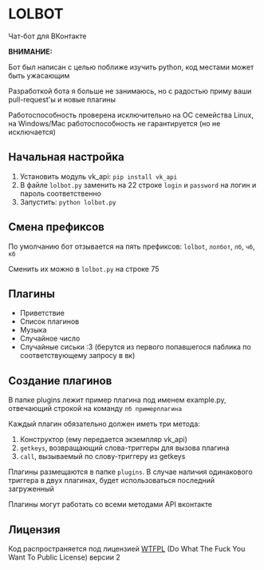 LOLBOT
========

Чат-бот для ВКонтакте

**ВНИМАНИЕ:**

Бот был написан с целью поближе изучить python, код местами может быть ужасающим

Разработкой бота я больше не занимаюсь, но с радостью приму ваши pull-request'ы и новые плагины

Работоспособность проверена исключительно на ОС семейства Linux, на Windows/Mac работоспособность не гарантируется (но не исключается)

## Начальная настройка

1. Установить модуль vk_api: `pip install vk_api`
2. В файле `lolbot.py` заменить на 22 строке `login` и `password` на логин и пароль соответственно
3. Запустить: `python lolbot.py`

## Смена префиксов

По умолчанию бот отзывается на пять префиксов: `lolbot`, `лолбот`, `лб`, `чб`, `кб`

Сменить их можно в `lolbot.py` на строке 75

## Плагины

* Приветствие
* Список плагинов
* Музыка
* Случайное число
* Случайные сиськи :3 (берутся из первого попавшегося паблика по соответствующему запросу в вк)

## Создание плагинов

В папке plugins лежит пример плагина под именем example.py, отвечающий строкой на команду `лб примерплагина`

Каждый плагин обязательно должен иметь три метода:

1. Конструктор (ему передается экземпляр vk_api)
2. `getkeys`, возвращающий слова-триггеры для вызова плагина
3. `call`, вызываемый по слову-триггеру из getkeys

Плагины размещаются в папке `plugins`. В случае наличия одинакового триггера в двух плагинах, будет использоваться последний загруженный

Плагины могут работать со всеми методами API вконтакте

## Лицензия

Код распространяется под лицензией [WTFPL](https://ru.wikipedia.org/wiki/WTFPL) (Do What The Fuck You Want To Public License) версии 2
